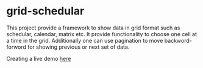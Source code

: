 # grid-schedular
This project provide a framework to show data in grid format such as schedular, calendar, matrix etc. It provide functionality to choose one cell at a time in the grid. Additionally one can use pagination to move backword-forword for showing previous or next set of data. 

Creating a live demo <a href="https://plnkr.co/edit/4oqXlJlL3tJ8F6CxAOBg?p=info">here</a>
